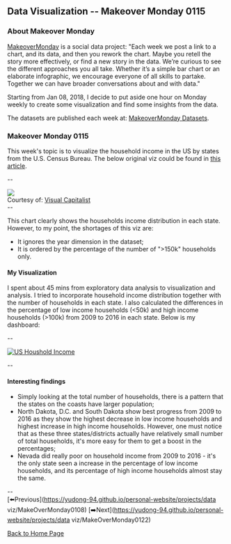 <head>
  <!-- Global site tag (gtag.js) - Google Analytics -->
<script async src="https://www.googletagmanager.com/gtag/js?id=UA-112502179-1"></script>
<script>
  window.dataLayer = window.dataLayer || [];
  function gtag(){dataLayer.push(arguments);}
  gtag('js', new Date());

  gtag('config', 'UA-112502179-1');
</script>
</head>


## Data Visualization -- Makeover Monday 0115

### About Makeover Monday

[MakeoverMonday](http://www.makeovermonday.co.uk/) is a social data project:
"Each week we post a link to a chart, and its data, and then you rework the chart.
Maybe you retell the story more effectively, or find a new story in the data.
We’re curious to see the different approaches you all take. Whether it’s a simple bar chart or an elaborate infographic, we encourage everyone of all skills to partake.
Together we can have broader conversations about and with data."

Starting from Jan 08, 2018, I decide to put aside one hour on Monday weekly to create some visualization and find some insights from the data.

The datasets are published each week at: [MakeoverMonday Datasets](http://www.makeovermonday.co.uk/data/).

### Makeover Monday 0115

This week's topic is to visualize the household income in the US by states from the U.S. Census Bureau. 
The below original viz could be found in [this article](http://www.visualcapitalist.com/household-income-distribution-u-s-state/).

--
<div style="clear:both">
<a href="http://www.visualcapitalist.com/household-income-distribution-u-s-state/">
<img src="http://2oqz471sa19h3vbwa53m33yj.wpengine.netdna-cdn.com/wp-content/uploads/2017/11/household-income.png" border="0" />
</a></div>
<div>Courtesy of: <a href="http://www.visualcapitalist.com">Visual Capitalist</a></div>
--


This chart clearly shows the households income distribution in each state. However, to my point, the shortages of this viz are:  
- It ignores the year dimension in the dataset;
- It is ordered by the percentage of the number of ">150k" households only.

#### My Visualization

I spent about 45 mins from exploratory data analysis to visualization and analysis. 
I tried to incorporate household income distribution together with the number of households in each state. 
I also calculated the differences in the percentage of low income households (<50k) and high income households (>100k) from 2009 to 2016 in each state.
Below is my dashboard:  

--

<div class='tableauPlaceholder' id='viz1516173565312' style='position: relative'>
<noscript><a href='#'><img alt='US Houshold Income ' src='https:&#47;&#47;public.tableau.com&#47;static&#47;images&#47;Ma&#47;MakeOverMonday0115&#47;USHousholdIncome&#47;1_rss.png' style='border: none' />
  </a></noscript>
  <object class='tableauViz'  style='display:none;'>
    <param name='host_url' value='https%3A%2F%2Fpublic.tableau.com%2F' />
    <param name='embed_code_version' value='3' />
    <param name='site_root' value='' />
    <param name='name' value='MakeOverMonday0115&#47;USHousholdIncome' />
    <param name='tabs' value='no' />
    <param name='toolbar' value='yes' />
    <param name='static_image' value='https:&#47;&#47;public.tableau.com&#47;static&#47;images&#47;Ma&#47;MakeOverMonday0115&#47;USHousholdIncome&#47;1.png' />
    <param name='animate_transition' value='yes' />
    <param name='display_static_image' value='yes' />
    <param name='display_spinner' value='yes' />
    <param name='display_overlay' value='yes' />
    <param name='display_count' value='yes' />
    <param name='filter' value='publish=yes' /></object>
  </div>
  <script type='text/javascript'>
  var divElement = document.getElementById('viz1516173565312');
  var vizElement = divElement.getElementsByTagName('object')[0];                    vizElement.style.width='800px';vizElement.style.height='627px';
  var scriptElement = document.createElement('script');
  scriptElement.src = 'https://public.tableau.com/javascripts/api/viz_v1.js';                    vizElement.parentNode.insertBefore(scriptElement, vizElement);                
</script>

--  
  
#### Interesting findings  
* Simply looking at the total number of households, there is a pattern that the states on the coasts have larger population;
* North Dakota, D.C. and South Dakota show best progress from 2009 to 2016 as they show the highest decrease in low income households and highest increase in high income households.
However, one must notice that as these three states/districts actually have relatively small number of total households, it's more easy for them to get a boost in the percentages;
* Nevada did really poor on household income from 2009 to 2016 - it's the only state seen a increase in the  percentage of low income households, and its percentage of high income households almost stay the same.

--  
[⬅️Previous](https://yudong-94.github.io/personal-website/projects/data viz/MakeOverMonday0108) [➡️Next](https://yudong-94.github.io/personal-website/projects/data viz/MakeOverMonday0122)  

[Back to Home Page](https://yudong-94.github.io/personal-website/)
